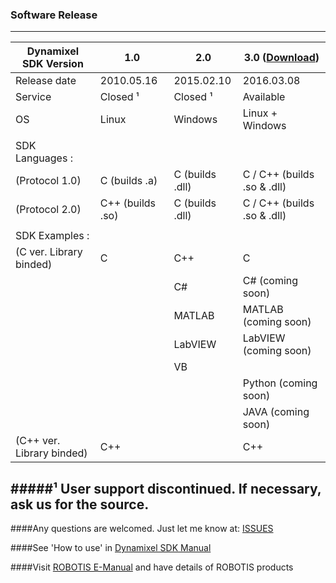 ### Software Release
--------------------------------------------------------------------------
| Dynamixel SDK Version | 1.0 | 2.0 | 3.0 ([Download](https://github.com/ROBOTIS-GIT/DynamixelSDK/archive/master.zip)) |
| ------------- | ------------- | ------------- | ------------- |
| Release date| 2010.05.16 | 2015.02.10 | 2016.03.08 |
| Service | Closed ¹ | Closed ¹ | Available |
| OS | Linux | Windows | Linux + Windows |
|||||
| SDK Languages :  ||||
| (Protocol 1.0) | C (builds .a) | C (builds .dll)| C / C++ (builds .so & .dll) |
| (Protocol 2.0) | C++ (builds .so)| C (builds .dll)| C / C++ (builds .so & .dll) |
|||||
| SDK Examples : | | | |
| (C ver. Library binded)| C | C++| C| 
| | | C#| C# (coming soon)| 
| | | MATLAB| MATLAB (coming soon) | 
| | | LabVIEW| LabVIEW (coming soon)| 
| | | VB| | 
| | | | Python (coming soon)| 
| | | | JAVA (coming soon)| 
| (C++ ver. Library binded)| C++|  | C++| 

#####¹ User support discontinued. If necessary, ask us for the source.
---------------------------------------------------------------------------
####Any questions are welcomed. Just let me know at: [ISSUES](https://github.com/ROBOTIS-GIT/DynamixelSDK/issues)

####See 'How to use' in [Dynamixel SDK Manual](https://github.com/ROBOTIS-GIT/ROBOTIS-Documents/wiki/ROBOTIS-Dynamixel-SDK-Documents)

####Visit [ROBOTIS E-Manual](http://support.robotis.com/) and have details of ROBOTIS products

